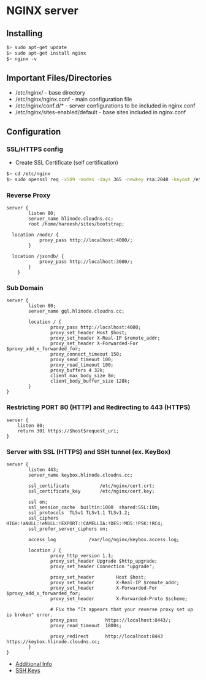 # NGINX server

## Installing
```bash
$> sudo apt-get update
$> sudo apt-get install nginx
$> nginx -v
```
## Important Files/Directories
* /etc/nginx/ - base directory
* /etc/nginx/nginx.conf - main configuration file
* /etc/nginx/conf.d/* - server configurations to be included in nginx.conf
* /etc/nginx/sites-enabled/default - base sites included in nginx.conf


## Configuration

### SSL/HTTPS config
* Create SSL Certificate (self certification)
```bash
$> cd /etc/nginx
$> sudo openssl req -x509 -nodes -days 365 -newkey rsa:2048 -keyout /etc/nginx/cert.key -out /etc/nginx/cert.crt
```

### Reverse Proxy
```
server {
		listen 80;
		server_name hlinode.cloudns.cc;
		root /home/hareesh/sites/bootstrap;

  location /node/ {
			proxy_pass http://localhost:4000/;
		}

  location /jsondb/ {
			proxy_pass http://localhost:3000/;
		}
	}
```
### Sub Domain
```
server {
		listen 80;
		server_name gql.hlinode.cloudns.cc;

		location / {
				proxy_pass http://localhost:4000;
				proxy_set_header Host $host;
				proxy_set_header X-Real-IP $remote_addr;
				proxy_set_header X-Forwarded-For $proxy_add_x_forwarded_for;
				proxy_connect_timeout 150;
				proxy_send_timeout 100;
				proxy_read_timeout 100;
				proxy_buffers 4 32k;
				client_max_body_size 8m;
				client_body_buffer_size 128k;
		}
}
```
### Restricting PORT 80 (HTTP) and Redirecting to 443 (HTTPS)
```
server {
    listen 80;
    return 301 https://$host$request_uri;
}
```
### Server with SSL (HTTPS) and SSH tunnel (ex. KeyBox)
```
server {
		listen 443;
		server_name keybox.hlinode.cloudns.cc;

		ssl_certificate           /etc/nginx/cert.crt;
		ssl_certificate_key       /etc/nginx/cert.key;

		ssl on;
		ssl_session_cache  builtin:1000  shared:SSL:10m;
		ssl_protocols  TLSv1 TLSv1.1 TLSv1.2;
		ssl_ciphers HIGH:!aNULL:!eNULL:!EXPORT:!CAMELLIA:!DES:!MD5:!PSK:!RC4;
		ssl_prefer_server_ciphers on;

		access_log            /var/log/nginx/keybox.access.log;

		location / {
				proxy_http_version 1.1;
				proxy_set_header Upgrade $http_upgrade;
				proxy_set_header Connection "upgrade";

				proxy_set_header        Host $host;
				proxy_set_header        X-Real-IP $remote_addr;
				proxy_set_header        X-Forwarded-For $proxy_add_x_forwarded_for;
				proxy_set_header        X-Forwarded-Proto $scheme;

				# Fix the “It appears that your reverse proxy set up is broken" error.
				proxy_pass          https://localhost:8443/;
				proxy_read_timeout  1800s;

				proxy_redirect      http://localhost:8443 https://keybox.hlinode.cloudns.cc;
		}
}
```
* [Additional Info](https://www.digitalocean.com/community/tutorials/how-to-configure-nginx-with-ssl-as-a-reverse-proxy-for-jenkins)
* [SSH Keys](http://wiki.eclipse.org/Jetty/Howto/Configure_SSL#Understanding_Certificates_and_Keys)
